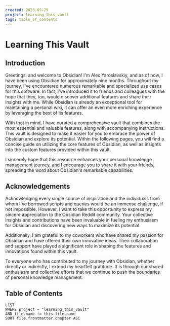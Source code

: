 ```yaml
---
created: 2023-05-29
project: learning_this_vault
tags: table_of_contents
---
```

# Learning This Vault
## Introduction
Greetings, and welcome to Obsidian! I'm Alex Yaroslavskiy, and as of now, I have been using Obsidian for approximately nine months. Throughout my journey, I've encountered numerous remarkable and specialized use cases for this software. In fact, I've introduced it to friends and colleagues with the hope that they, too, would discover additional features and share their insights with me. While Obsidian is already an exceptional tool for maintaining a personal wiki, it can offer an even more enriching experience by leveraging the best of its features.

With that in mind, I have curated a comprehensive vault that combines the most essential and valuable features, along with accompanying instructions. This vault is designed to make it easier for you to embrace the power of Obsidian and explore its potential. Within the following pages, you will find a concise guide on utilizing the core features of Obsidian, as well as insights into the custom features provided within this vault.

I sincerely hope that this resource enhances your personal knowledge management journey, and I encourage you to share it with your friends, spreading the word about Obsidian's remarkable capabilities.

## Acknowledgements
Acknowledging every single source of inspiration and the individuals from whom I've borrowed scripts and queries would be an immense challenge, if not impossible. However, I want to take this opportunity to express my sincere appreciation to the Obsidian Reddit community. Your collective insights and contributions have been invaluable in fueling my enthusiasm for Obsidian and discovering new ways to maximize its potential.

Additionally, I am grateful to my coworkers who have shared my passion for Obsidian and have offered their own innovative ideas. Their collaboration and support have played a significant role in shaping the features and innovations found within this vault.

To everyone who has contributed to my journey with Obsidian, whether directly or indirectly, I extend my heartfelt gratitude. It is through our shared enthusiasm and collective efforts that we continue to push the boundaries of personal knowledge management.

## Table of Contents

```dataview
LIST
WHERE project = "learning_this_vault"
AND file.name != this.file.name
SORT file.frontmatter.chapter ASC
```
